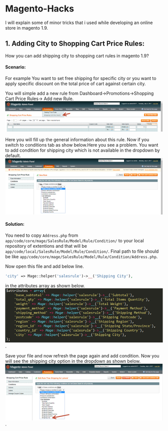 # Magento-Hacks
I will explain some of minor tricks that i used while developing an online store in magento 1.9. 

## 1. Adding City to Shopping Cart Price Rules:
How you can add shipping city to shopping cart rules in magento 1.9?

#### Scenario:
For example You want to set free shipping for specific city or you want to apply specific discount on the total price of cart against certain city.

You will simple add a new rule from Dashboard->Promotions->Shopping Cart Price Rules-> Add new Rule.
![alt text](https://github.com/virtualforce/Magento-Hacks/blob/master/images/mage_admin_shopping_menu.png "Adding New Rule for Shopping cart")

Here you will fill up the general information about this rule. Now if you switch to conditions tab as show below.Here you see a problem. You want to add condition for shipping city which is not available in the dropdown by default.
![alt text](https://github.com/virtualforce/Magento-Hacks/blob/master/images/mage_admin_shoppiing_no_city.png "City is not listed dow by default")

#### Solution:
You need to copy `Address.php` from `app/code/core/mage/SalesRule/Model/Rule/Condition/` to your local repository of extentions and that will be `app/code/local/SalesRule/Model/Rule/Condition/`. Final path to file should be like `app/code/core/mage/SalesRule/Model/Rule/Condition/Address.php`.

Now open this file and add below line.
```php
'city' => Mage::helper('salesrule')->__('Shipping City'),
```

in the attributes array as shown below.
![alt text](https://github.com/virtualforce/Magento-Hacks/blob/master/images/mage_admin-shopping_city_file.png "Add above line to attributes array").

Save your file and now refresh the page again and add condition. Now you will see the shipping city  option in the dropdown as shown below.
![alt text](https://github.com/virtualforce/Magento-Hacks/blob/master/images/mage_admin-shopping_city.png "City listed").